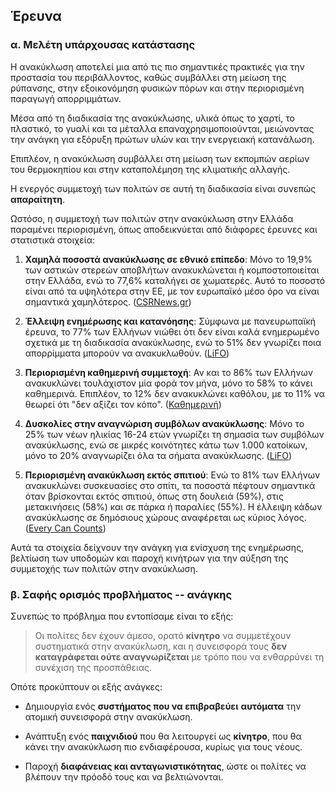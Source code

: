 ## **Έρευνα**

### **α. Μελέτη υπάρχουσας κατάστασης**

Η ανακύκλωση αποτελεί μια από τις πιο σημαντικές πρακτικές για την προστασία του περιβάλλοντος, καθώς συμβάλλει στη μείωση της ρύπανσης, στην εξοικονόμηση φυσικών πόρων και στην περιορισμένη παραγωγή απορριμμάτων.

Μέσα από τη διαδικασία της ανακύκλωσης, υλικά όπως το χαρτί, το πλαστικό, το γυαλί και τα μέταλλα επαναχρησιμοποιούνται, μειώνοντας την ανάγκη για εξόρυξη πρώτων υλών και την ενεργειακή κατανάλωση.

Επιπλέον, η ανακύκλωση συμβάλλει στη μείωση των εκπομπών αερίων του θερμοκηπίου και στην καταπολέμηση της κλιματικής αλλαγής.

Η ενεργός συμμετοχή των πολιτών σε αυτή τη διαδικασία είναι συνεπώς **απαραίτητη**.

Ωστόσο, η συμμετοχή των πολιτών στην ανακύκλωση στην Ελλάδα παραμένει περιορισμένη, όπως αποδεικνύεται από διάφορες έρευνες και στατιστικά στοιχεία:

1.  **Χαμηλά ποσοστά ανακύκλωσης σε εθνικό επίπεδο**: Μόνο το 19,9% των αστικών στερεών αποβλήτων ανακυκλώνεται ή κομποστοποιείται στην Ελλάδα, ενώ το 77,6% καταλήγει σε χωματερές. Αυτό το ποσοστό είναι από τα υψηλότερα στην ΕΕ, με τον ευρωπαϊκό μέσο όρο να είναι σημαντικά χαμηλότερος. ([CSRΝews.gr](https://csrnews.gr/58150/ereyna-dianeosis-poso-kykliki-einai-i?utm_source=chatgpt.com))

2.  **Έλλειψη ενημέρωσης και κατανόησης**: Σύμφωνα με πανευρωπαϊκή έρευνα, το 77% των Ελλήνων νιώθει ότι δεν είναι καλά ενημερωμένο σχετικά με τη διαδικασία ανακύκλωσης, ενώ το 51% δεν γνωρίζει ποια απορρίμματα μπορούν να ανακυκλωθούν. ([LiFO](https://www.lifo.gr/now/perivallon/paneyropaiki-ereyna-96-ton-ellinon-zita-perissoteroys-kadoys-anakyklosis-se?utm_source=chatgpt.com))

3.  **Περιορισμένη καθημερινή συμμετοχή**: Αν και το 86% των Ελλήνων ανακυκλώνει τουλάχιστον μία φορά τον μήνα, μόνο το 58% το κάνει καθημερινά. Επιπλέον, το 12% δεν ανακυκλώνει καθόλου, με το 11% να θεωρεί ότι \"δεν αξίζει τον κόπο\". ([Καθημερινή](https://www.kathimerini.gr/life/environment/777083/i-anakyklosi-kerdizei-edafos-stin-ellada/?utm_source=chatgpt.com))

4.  **Δυσκολίες στην αναγνώριση συμβόλων ανακύκλωσης**: Μόνο το 25% των νέων ηλικίας 16-24 ετών γνωρίζει τη σημασία των συμβόλων ανακύκλωσης, ενώ σε μικρές κοινότητες κάτω των 1.000 κατοίκων, μόνο το 20% αναγνωρίζει όλα τα σήματα ανακύκλωσης. ([LiFO](https://www.lifo.gr/now/perivallon/paneyropaiki-ereyna-96-ton-ellinon-zita-perissoteroys-kadoys-anakyklosis-se?utm_source=chatgpt.com))

5.  **Περιορισμένη ανακύκλωση εκτός σπιτιού**: Ενώ το 81% των Ελλήνων ανακυκλώνει συσκευασίες στο σπίτι, τα ποσοστά πέφτουν σημαντικά όταν βρίσκονται εκτός σπιτιού, όπως στη δουλειά (59%), στις μετακινήσεις (58%) και σε πάρκα ή παραλίες (55%). Η έλλειψη κάδων ανακύκλωσης σε δημόσιους χώρους αναφέρεται ως κύριος λόγος. ([Every Can Counts](https://everycancounts.eu/tag/%CE%B1%CE%BD%CE%B1%CE%BA%CF%8D%CE%BA%CE%BB%CF%89%CF%83%CE%B7/?utm_source=chatgpt.com))

Αυτά τα στοιχεία δείχνουν την ανάγκη για ενίσχυση της ενημέρωσης, βελτίωση των υποδομών και παροχή κινήτρων για την αύξηση της συμμετοχής των πολιτών στην ανακύκλωση.

### **β. Σαφής ορισμός προβλήματος -- ανάγκης**

Συνεπώς το πρόβλημα που εντοπίσαμε είναι το εξής:

> Οι πολίτες δεν έχουν άμεσο, ορατό **κίνητρο** να συμμετέχουν συστηματικά στην ανακύκλωση, και η συνεισφορά τους **δεν καταγράφεται ούτε αναγνωρίζεται** με τρόπο που να ενθαρρύνει τη συνέχιση της προσπάθειας.

Οπότε προκύπτουν οι εξής ανάγκες:

-   Δημιουργία ενός **συστήματος που να επιβραβεύει** **αυτόματα** την ατομική συνεισφορά στην ανακύκλωση.

-   Ανάπτυξη ενός **παιχνιδιού** που θα λειτουργεί ως **κίνητρο**, που θα κάνει την ανακύκλωση πιο ενδιαφέρουσα, κυρίως για τους νέους.

-   Παροχή **διαφάνειας και ανταγωνιστικότητας**, ώστε οι πολίτες να βλέπουν την πρόοδό τους και να βελτιώνονται.
